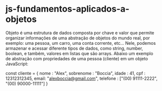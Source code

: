 # js-fundamentos-aplicados-a-objetos
Objeto é uma estrutura de dados composta por chave e valor que permite organizar informações de uma abstração de objetos do mundo real, por exemplo: uma pessoa, um carro, uma conta corrente, etc... 
Nele, podemos armazenar e acessar diferente tipos de dados, como string, number, boolean, e também, valores em listas que são arrays.
Abaixo um exemplo de abstração com propriedades de uma pessoa (cliente) em um objeto JavaScript:

const cliente = {
    nome : "Alex",
    sobrenome : "Boccia",
    idade : 41,
    cpf : 12312312345,
    email: "alexboccia@gmail.com",
    telefone : ["(00) 91111-2222", "(00) 90000-11111"]
}
